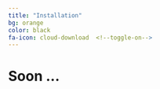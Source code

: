 ```yaml
---
title: "Installation"
bg: orange
color: black
fa-icon: cloud-download  <!--toggle-on-->
---
```


# Soon ...
